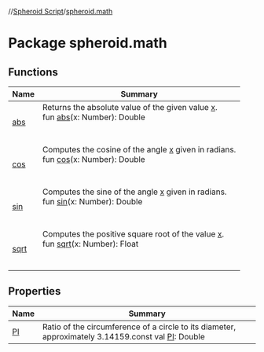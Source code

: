 //[Spheroid Script](../index.md)/[spheroid.math](index.md)



# Package spheroid.math  


## Functions  
  
|  Name|  Summary| 
|---|---|
| [abs](abs.md)| Returns the absolute value of the given value [x]().  <br>fun [abs](abs.md)(x: Number): Double  <br><br><br>
| [cos](cos.md)| Computes the cosine of the angle [x]() given in radians.  <br>fun [cos](cos.md)(x: Number): Double  <br><br><br>
| [sin](sin.md)| Computes the sine of the angle [x]() given in radians.  <br>fun [sin](sin.md)(x: Number): Double  <br><br><br>
| [sqrt](sqrt.md)| Computes the positive square root of the value [x]().  <br>fun [sqrt](sqrt.md)(x: Number): Float  <br><br><br>


## Properties  
  
|  Name|  Summary| 
|---|---|
| [PI](index.md#spheroid.math//PI/#/PointingToDeclaration/)|  Ratio of the circumference of a circle to its diameter, approximately 3.14159.const val [PI](index.md#spheroid.math//PI/#/PointingToDeclaration/): Double   <br>

